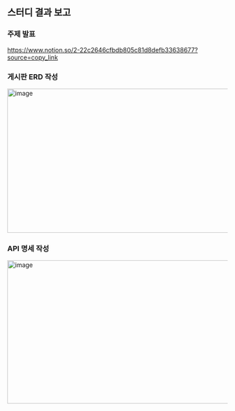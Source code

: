 ## 스터디 결과 보고

### 주제 발표
https://www.notion.so/2-22c2646cfbdb805c81d8defb33638677?source=copy_link

### 게시판 ERD 작성
<img width="804" height="330" alt="image" src="https://github.com/user-attachments/assets/cfd5aa33-0181-402c-b4d2-19e835b00682" />

### API 명세 작성
<img width="1410" height="328" alt="image" src="https://github.com/user-attachments/assets/fac98c78-2e6f-4468-815c-e2c601a193bc" />
